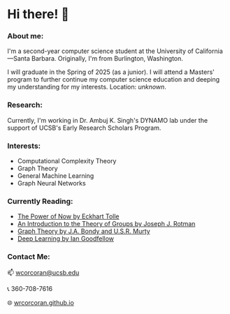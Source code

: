 # Hi there! 👋

### About me:
I'm a second-year computer science student at the University of California&mdash;Santa Barbara. Originally, I'm from Burlington, Washington.  

I will graduate in the Spring of 2025 (as a junior). I will attend a Masters' program to further continue my computer science education and deeping my understanding for my interests. Location: *unknown*.

<!--
### Currently:
🔭 Working as an intern at *Haggard Labs / Burgher Haggard* developing a financial aggregation app.   
&nbsp;&nbsp;&nbsp;&nbsp;&nbsp; Also, I'm building a personal website and an AI game (more details soon!).  
🌱 Learning about computation theory and quantum computing. Woohoo!   
🤔 Interested in computability (both quantum and classical), cryptography, and digital finance.   
❤️‍🔥 My favorite languages are TypeScript, C++, and Python. I'm a big fan of Rust, but I don't use it as much as I'd like.
-->

### Research:
Currently, I'm working in Dr. Ambuj K. Singh's DYNAMO lab under the support of UCSB's Early Research Scholars Program.

### Interests:
- Computational Complexity Theory
- Graph Theory
- General Machine Learning
- Graph Neural Networks

### Currently Reading:
- [The Power of Now by Eckhart Tolle](https://shop.eckharttolle.com/products/the-power-of-now)
- [An Introduction to the Theory of Groups by Joseph J. Rotman](https://link.springer.com/book/10.1007/978-1-4612-4176-8)
- [Graph Theory by J.A. Bondy and U.S.R. Murty](https://link.springer.com/book/9781846289699)
- [Deep Learning by Ian Goodfellow](https://www.deeplearningbook.org/)

### Contact Me:
📫 wcorcoran@ucsb.edu  

📞 360-708-7616 

🌐 [wrcorcoran.github.io](wrcorcoran.github.io)

<!--
**wrcorcoran/wrcorcoran** is a ✨ _special_ ✨ repository because its `README.md` (this file) appears on your GitHub profile.

Here are some ideas to get you started:

- 🔭 I’m currently working on ...
- 🌱 I’m currently learning ...
- 👯 I’m looking to collaborate on ...
- 🤔 I’m looking for help with ...
- 💬 Ask me about ...
- 📫 How to reach me: ...
- 😄 Pronouns: ...
- ⚡ Fun fact: ...
-->
